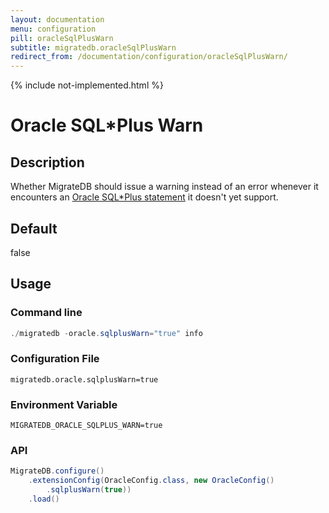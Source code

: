 ```yaml
---
layout: documentation
menu: configuration
pill: oracleSqlPlusWarn
subtitle: migratedb.oracleSqlPlusWarn
redirect_from: /documentation/configuration/oracleSqlPlusWarn/
---
```

{% include not-implemented.html %}

# Oracle SQL*Plus Warn

## Description

Whether MigrateDB should issue a warning instead of an error whenever it encounters
an [Oracle SQL*Plus statement](/migratedb/documentation/database/oracle#sqlplus-commands) it doesn't yet support.

## Default

false

## Usage

### Command line

```powershell
./migratedb -oracle.sqlplusWarn="true" info
```

### Configuration File

```properties
migratedb.oracle.sqlplusWarn=true
```

### Environment Variable

```properties
MIGRATEDB_ORACLE_SQLPLUS_WARN=true
```

### API

```java
MigrateDB.configure()
    .extensionConfig(OracleConfig.class, new OracleConfig()
        .sqlplusWarn(true))
    .load()
```
